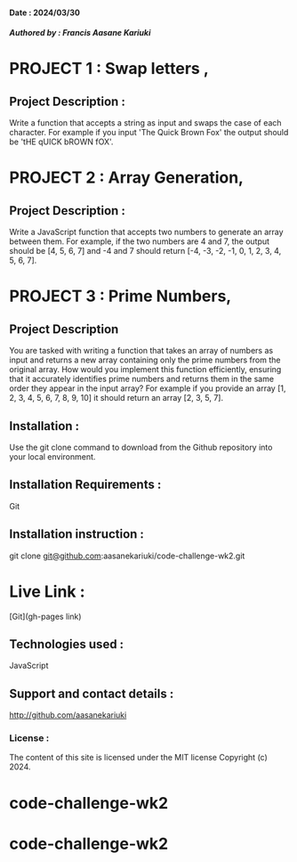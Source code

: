 #### Date : 2024/03/30

##### Authored by : *Francis Aasane Kariuki*

# PROJECT 1 : Swap letters ,

## Project Description :

Write a function that accepts a string as input and swaps the case of each character. For example if you input 'The Quick Brown Fox' the output should be 'tHE qUICK bROWN fOX'.

# PROJECT 2 : Array Generation,

## Project Description : 

Write a JavaScript function that accepts two numbers to generate an array between them. For example, if the two numbers are 4 and 7, the output should be [4, 5, 6, 7] and -4 and 7 should return [-4, -3, -2, -1, 0, 1, 2, 3, 4, 5, 6, 7].

# PROJECT 3 : Prime Numbers,

## Project Description 

You are tasked with writing a function that takes an array of numbers as input and returns a new array containing only the prime numbers from the original array. How would you implement this function efficiently, ensuring that it accurately identifies prime numbers and returns them in the same order they appear in the input array? For example if you provide an array [1, 2, 3, 4, 5, 6, 7, 8, 9, 10] it should return an array [2, 3, 5, 7].

## Installation :

Use the git clone command to download from the Github repository into your local environment.

## Installation Requirements :

Git 

## Installation instruction :

git clone git@github.com:aasanekariuki/code-challenge-wk2.git

# Live Link :
 
[Git](gh-pages link)

## Technologies used :

JavaScript

## Support and contact details :

http://github.com/aasanekariuki

### License :

The content of this site is licensed under the MIT license Copyright (c) 2024.

# code-challenge-wk2
# code-challenge-wk2
